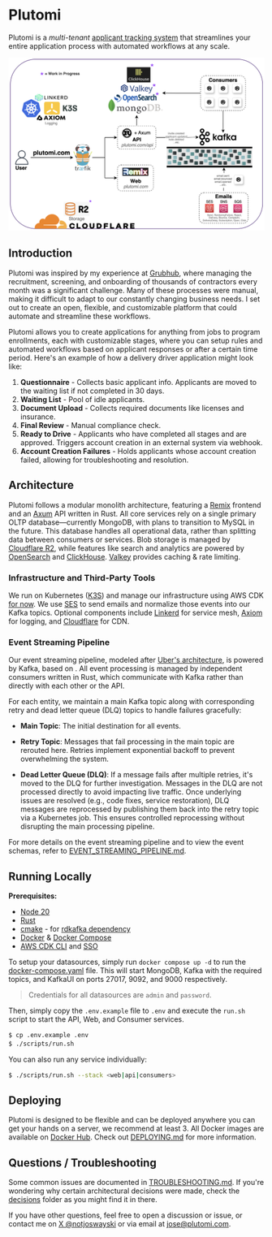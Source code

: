 # Plutomi

Plutomi is a _multi-tenant_ [applicant tracking system](https://en.wikipedia.org/wiki/Applicant_tracking_system) that streamlines your entire application process with automated workflows at any scale.

![infra](./images/infra.png)

## Introduction

Plutomi was inspired by my experience at [Grubhub](grubhub.com), where managing the recruitment, screening, and onboarding of thousands of contractors every month was a significant challenge. Many of these processes were manual, making it difficult to adapt to our constantly changing business needs. I set out to create an open, flexible, and customizable platform that could automate and streamline these workflows.

Plutomi allows you to create applications for anything from jobs to program enrollments, each with customizable stages, where you can setup rules and automated workflows based on applicant responses or after a certain time period. Here's an example of how a delivery driver application might look like:

1. **Questionnaire** - Collects basic applicant info. Applicants are moved to the waiting list if not completed in 30 days.
2. **Waiting List** - Pool of idle applicants.
3. **Document Upload** - Collects required documents like licenses and insurance.
4. **Final Review** - Manual compliance check.
5. **Ready to Drive** - Applicants who have completed all stages and are approved. Triggers account creation in an external system via webhook.
6. **Account Creation Failures** - Holds applicants whose account creation failed, allowing for troubleshooting and resolution.

## Architecture

Plutomi follows a modular monolith architecture, featuring a [Remix](https://remix.run/) frontend and an [Axum](https://github.com/tokio-rs/axum) API written in Rust. All core services rely on a single primary OLTP database—currently MongoDB, with plans to transition to MySQL in the future. This database handles all operational data, rather than splitting data between consumers or services. Blob storage is managed by [Cloudflare R2](https://www.cloudflare.com/developer-platform/r2/), while features like search and analytics are powered by [OpenSearch](https://opensearch.org/) and [ClickHouse](https://clickhouse.com/). [Valkey](https://valkey.io/) provides caching & rate limiting.

### Infrastructure and Third-Party Tools

We run on Kubernetes ([K3S](https://k3s.io/)) and manage our infrastructure using AWS CDK [for now](https://github.com/plutomi/plutomi/issues/994). We use [SES](https://aws.amazon.com/ses/) to send emails and normalize those events into our Kafka topics. Optional components include [Linkerd](https://linkerd.io/) for service mesh, [Axiom](https://axiom.co/) for logging, and [Cloudflare](https://www.cloudflare.com/) for CDN.

### Event Streaming Pipeline

Our event streaming pipeline, modeled after [Uber's architecture](https://www.uber.com/en-JP/blog/reliable-reprocessing/), is powered by Kafka, based on . All event processing is managed by independent consumers written in Rust, which communicate with Kafka rather than directly with each other or the API.

For each entity, we maintain a main Kafka topic along with corresponding retry and dead letter queue (DLQ) topics to handle failures gracefully:

- **Main Topic**: The initial destination for all events.

- **Retry Topic**: Messages that fail processing in the main topic are rerouted here. Retries implement exponential backoff to prevent overwhelming the system.

- **Dead Letter Queue (DLQ)**: If a message fails after multiple retries, it's moved to the DLQ for further investigation. Messages in the DLQ are not processed directly to avoid impacting live traffic. Once underlying issues are resolved (e.g., code fixes, service restoration), DLQ messages are reprocessed by publishing them back into the retry topic via a Kubernetes job. This ensures controlled reprocessing without disrupting the main processing pipeline.

For more details on the event streaming pipeline and to view the event schemas, refer to [EVENT_STREAMING_PIPELINE.md](./EVENT_STREAMING_PIPELINE.md).

## Running Locally

**Prerequisites:**

- [Node 20](https://nodejs.org/en/download)
- [Rust](https://www.rust-lang.org/tools/install)
- [cmake](https://cmake.org/download/) - for [rdkafka dependency](https://github.com/fede1024/rust-rdkafka?tab=readme-ov-file#installation)
- [Docker](https://docs.docker.com/get-docker/) & [Docker Compose](https://docs.docker.com/compose/install/)
- [AWS CDK CLI](https://docs.aws.amazon.com/cdk/v2/guide/getting_started.html#getting_started_install) and [SSO](https://docs.aws.amazon.com/cli/latest/userguide/cli-configure-sso.html)

To setup your datasources, simply run `docker compose up -d` to run the [docker-compose.yaml](./docker-compose.yaml) file. This will start MongoDB, Kafka with the required topics, and KafkaUI on ports 27017, 9092, and 9000 respectively.

> Credentials for all datasources are `admin` and `password`.

Then, simply copy the `.env.example` file to `.env` and execute the `run.sh` script to start the API, Web, and Consumer services.

```bash
$ cp .env.example .env
$ ./scripts/run.sh
```

You can also run any service individually:

```bash
$ ./scripts/run.sh --stack <web|api|consumers>
```

## Deploying

Plutomi is designed to be flexible and can be deployed anywhere you can get your hands on a server, we recommend at least 3. All Docker images are available on [Docker Hub](https://hub.docker.com/u/plutomi). Check out [DEPLOYING.md](DEPLOYING.md) for more information.

## Questions / Troubleshooting

Some common issues are documented in [TROUBLESHOOTING.md](TROUBLESHOOTING.md). If you're wondering why certain architectural decisions were made, check the [decisions](./decisions/README.md) folder as you might find it in there.

If you have other questions, feel free to open a discussion or issue, or contact me on [X @notjoswayski](https://twitter.com/notjoswayski) or via email at jose@plutomi.com.
